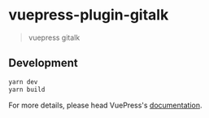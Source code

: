 # vuepress-plugin-gitalk

> vuepress gitalk

## Development

```bash
yarn dev
yarn build
```

For more details, please head VuePress's [documentation](https://v1.vuepress.vuejs.org/).

